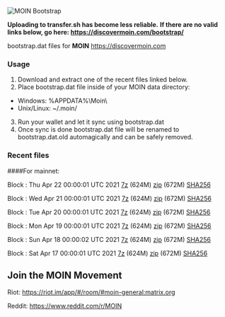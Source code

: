 ![MOIN Bootstrap](https://i.imgur.com/KjM1jMp.jpg)

**Uploading to transfer.sh has become less reliable.**
**If there are no valid links below, go here: https://discovermoin.com/bootstrap/**

bootstrap.dat files for **MOIN** https://discovermoin.com

### Usage

1. Download and extract one of the recent files linked below.
2. Place bootstrap.dat file inside of your MOIN data directory:
 - Windows: %APPDATA%\Moin\
 - Unix/Linux: ~/.moin/
3. Run your wallet and let it sync using bootstrap.dat
4. Once sync is done bootstrap.dat file will be renamed to bootstrap.dat.old automagically and can be safely removed.


### Recent files

####For mainnet:

Block : Thu Apr 22 00:00:01 UTC 2021 [7z](https://transfer.sh/fJKj2/bootstrap.dat.20210422.7z) (624M) [zip](https://transfer.sh/dO1XY/bootstrap.dat.20210422.zip) (672M) [SHA256](https://transfer.sh/ISSoS/sha256.txt)

Block : Wed Apr 21 00:00:01 UTC 2021 [7z](https://transfer.sh/YWbSI/bootstrap.dat.20210421.7z) (624M) [zip](https://transfer.sh/1685I8/bootstrap.dat.20210421.zip) (672M) [SHA256](https://transfer.sh/2xtb3/sha256.txt)

Block : Tue Apr 20 00:00:01 UTC 2021 [7z](https://transfer.sh/tTa6H/bootstrap.dat.20210420.7z) (624M) [zip](https://transfer.sh/WkJ59/bootstrap.dat.20210420.zip) (672M) [SHA256](https://transfer.sh/RK8kI/sha256.txt)

Block : Mon Apr 19 00:00:01 UTC 2021 [7z](https://transfer.sh/ZdrVY/bootstrap.dat.20210419.7z) (624M) [zip](https://transfer.sh/YQMG5/bootstrap.dat.20210419.zip) (672M) [SHA256](https://transfer.sh/W74Ak/sha256.txt)

Block : Sun Apr 18 00:00:02 UTC 2021 [7z](https://transfer.sh/hXybp/bootstrap.dat.20210418.7z) (624M) [zip](https://transfer.sh/uYmI9/bootstrap.dat.20210418.zip) (672M) [SHA256](https://transfer.sh/11rYLm/sha256.txt)

Block : Sat Apr 17 00:00:01 UTC 2021 [7z](https://transfer.sh/14erkK/bootstrap.dat.20210417.7z) (624M) [zip](https://transfer.sh/rL9Mf/bootstrap.dat.20210417.zip) (672M) [SHA256](https://transfer.sh/vpl51/sha256.txt)

## Join the MOIN Movement

Riot: https://riot.im/app/#/room/#moin-general:matrix.org

Reddit: https://www.reddit.com/r/MOIN
